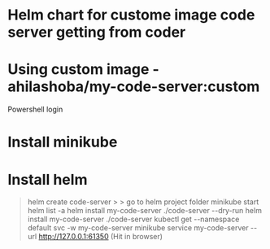 #  Helm chart for custome image code server getting from coder
#  Using custom image -  ahilashoba/my-code-server:custom
Powershell login 
# Install minikube 
# Install helm
> helm create code-server  > > go to helm project folder
> minikube start
> helm list -a
> helm install my-code-server ./code-server --dry-run
> helm install my-code-server ./code-server
> kubectl get --namespace default svc -w my-code-server
> minikube service my-code-server --url
    http://127.0.0.1:61350  (Hit in browser)
